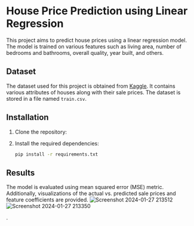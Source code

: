 # House Price Prediction using Linear Regression

This project aims to predict house prices using a linear regression model. The model is trained on various features such as living area, number of bedrooms and bathrooms, overall quality, year built, and others.

## Dataset

The dataset used for this project is obtained from [Kaggle](https://www.kaggle.com/c/house-prices-advanced-regression-techniques/data). It contains various attributes of houses along with their sale prices. The dataset is stored in a file named `train.csv`.

## Installation

1. Clone the repository:

2. Install the required dependencies:

    ```bash
    pip install -r requirements.txt
    ```

## Results

The model is evaluated using mean squared error (MSE) metric. Additionally, visualizations of the actual vs. predicted sale prices and feature coefficients are provided.
![Screenshot 2024-01-27 213512](https://github.com/manish-kumhar/PRODIGY_ML_01/assets/78205030/33c33bba-8915-49be-8abf-46a754e848aa)
![Screenshot 2024-01-27 213350](https://github.com/manish-kumhar/PRODIGY_ML_01/assets/78205030/f3c31cda-f5cf-4865-8853-34f38064d86c)

.

